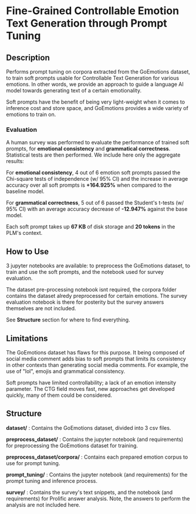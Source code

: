 # Fine-Grained Controllable Emotion Text Generation through Prompt Tuning
## Description
Performs prompt tuning on corpora extracted from the GoEmotions dataset, to train soft prompts usable for Controllable Text Generation for various emotions. In other words, we provide an approach to guide a language AI model towards generating text of a certain emotionality. 

Soft prompts have the benefit of being very light-weight when it comes to inference cost and store space, and GoEmotions provides a wide variety of emotions to train on.

### Evaluation
A human survey was performed to evaluate the performance of trained soft prompts, for **emotional consistency** and **grammatical correctness**. Statistical tests are then performed. We include here only the aggregate results: 

For **emotional consistency**, 4 out of 6 emotion soft prompts passed the Chi-square tests of independence (w/ 95% CI) and the increase in average accuracy over all soft prompts is **+164.925%** when compared to the baseline model. 

For **grammatical correctness**, 5 out of 6 passed the Student's t-tests (w/ 95% CI) with an average accuracy decrease of **-12.947%** against the base model.

Each soft prompt takes up **67 KB** of disk storage and **20 tokens** in the PLM's context.

## How to Use
3 jupyter notebooks are available: to preprocess the GoEmotions dataset, to train and use the soft prompts, and the notebook used for survey evaluation.

The dataset pre-processing notebook isnt required, the corpora folder contains the dataset alredy preprocessed for certain emotions. The survey evaluation notebook is there for posterity but the survey answers themselves are not included.

See **Structure** section for where to find everything. 

## Limitations
The GoEmotions dataset has flaws for this purpose. It being composed of social media comment adds bias to soft prompts that limits its consistency in other contexts than generating social media comments. For example, the use of "lol", emojis and grammatical consistency. 

Soft prompts have limited controllability; a lack of an emotion intensity parameter. The CTG field moves fast, new approaches get developed quickly, many of them could be considered.

## Structure
**dataset/** : Contains the GoEmotions dataset, divided into 3 csv files.

**preprocess_dataset/** : Contains the jupyter notebook (and requirements) for preprocessing the GoEmotions dataset for training.

**preprocess_dataset/corpora/** : Contains each prepared emotion corpus to use for prompt tuning.

**prompt_tuning/** : Contains the jupyter notebook (and requirements) for the prompt tuning and inference process.

**survey/** : Contains the survey's text snippets, and the notebook (and requirements) for Prolific answer analysis. Note, the answers to perform the analysis are not included here.
